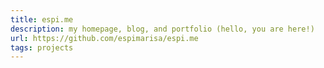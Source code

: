 ```yaml
---
title: espi.me
description: my homepage, blog, and portfolio (hello, you are here!)
url: https://github.com/espimarisa/espi.me
tags: projects
---
```

